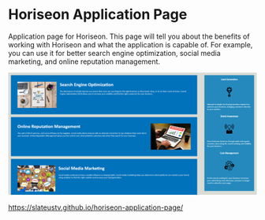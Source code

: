 # Horiseon Application Page
Application page for Horiseon. 
This page will tell you about the benefits of working with Horiseon and what the application is capable of.
For example, you can use it for better search engine optimization, social media marketing, and online reputation management.

![](./assets/images/horiseon.png)

https://slateustv.github.io/horiseon-application-page/
